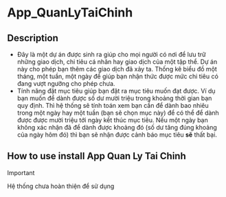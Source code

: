 # App_QuanLyTaiChinh
## Description
- Đây là một dự án được sinh ra giúp cho mọi người có nơi để lưu trữ những giao dịch, chi tiêu cá nhân hay giao dịch của một tập thể. Dự án này cho phép bạn thêm các giao dịch đã xảy ta. Thống kê biểu đồ một tháng, một tuần, một ngày để giúp bạn nhận thức được mức chi tiêu có đang vượt ngưỡng cho phép chưa.
- Tính năng đặt mục tiêu giúp bạn đặt ra mục tiêu muốn đạt được. Ví dụ bạn muốn để dành được số dư mười triệu trong khoảng thời gian bạn quy định. Thì hệ thống sẽ tính toán xem bạn cần để dành bao nhiêu trong một ngày hay một tuần (bạn sẽ chọn mục này) để có thể để dành được được mười triệu tới ngày kết thúc mục tiêu. Nếu một ngày bạn không xác nhận đã để dành được khoảng đó (số dư tăng đúng khoảng của ngày hôm đó) thì bạn sẽ nhận được cảnh báo mục tiêu **sẽ** thất bại.
## How to use install App Quan Ly Tai Chinh
>[!IMPORTANT]
>Hệ thống chưa hoàn thiện để sử dụng
